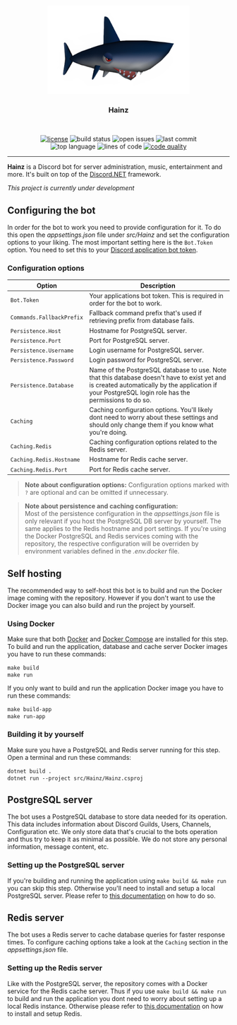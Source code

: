 <p align="center">
    <img src="./Hainz.png" alt"Hainz" height="200px">
</p>

<h3 align="center">Hainz</h3>
<br>

<p align="center">
    <a href="https://github.com/niklasstoffers/Hainz/blob/main/LICENSE"><img src="https://img.shields.io/github/license/niklasstoffers/Hainz?color=informational" alt="license"></a>
    <img src="https://img.shields.io/github/actions/workflow/status/niklasstoffers/Hainz/build.yml" alt="build status">
    <img src="https://img.shields.io/github/issues/niklasstoffers/Hainz" alt="open issues">
    <img src="https://img.shields.io/github/last-commit/niklasstoffers/Hainz" alt="last commit">
    <br>
    <img src="https://img.shields.io/github/languages/top/niklasstoffers/Hainz?color=blueviolet" alt="top language">
    <img src="https://img.shields.io/tokei/lines/github/niklasstoffers/Hainz" alt="lines of code">
    <a href="https://www.codefactor.io/repository/github/niklasstoffers/hainz"><img src="https://www.codefactor.io/repository/github/niklasstoffers/hainz/badge" alt="code quality" /></a>
    <hr>
</p>

**Hainz** is a Discord bot for server administration, music, entertainment and more. It's built on top of the [Discord.NET](https://github.com/discord-net/Discord.Net) framework. 

*This project is currently under development*

## Configuring the bot

In order for the bot to work you need to provide configuration for it. To do this open the *appsettings.json* file under *src/Hainz* and set the configuration options to your liking. The most important setting here is the `Bot.Token` option. You need to set this to your [Discord application bot token](https://discord.com/developers/applications).

### Configuration options

| Option      | Description |
| ----------- | ----------- |
| `Bot.Token` | Your applications bot token. This is required in order for the bot to work.       |
| `Commands.FallbackPrefix` | Fallback command prefix that's used if retrieving prefix from database fails. |
| `Persistence.Host`   | Hostname for PostgreSQL server.       |
| `Persistence.Port`   | Port for PostgreSQL server.        |
| `Persistence.Username`   | Login username for PostgreSQL server.        |
| `Persistence.Password`   | Login password for PostgreSQL server.        |
| `Persistence.Database`   | Name of the PostgreSQL database to use. Note that this database doesn't have to exist yet and is created automatically by the application if your PostgreSQL login role has the permissions to do so.        |
| `Caching` | Caching configuration options. You'll likely dont need to worry about these settings and should only change them if you know what you're doing. |
| `Caching.Redis` | Caching configuration options related to the Redis server. |
| `Caching.Redis.Hostname` | Hostname for Redis cache server. |
| `Caching.Redis.Port` | Port for Redis cache server. |

> **Note about configuration options:**
  Configuration options marked with `?` are optional and can be omitted if unnecessary.

> **Note about persistence and caching configuration:**  
  Most of the persistence configuration in the *appsettings.json* file is only relevant if you host the PostgreSQL DB server by yourself. The same applies to the Redis hostname and port settings. If you're using the Docker PostgreSQL and Redis services coming with the repository, the respective configuration will be overriden by environment variables defined in the *.env.docker* file.

## Self hosting

The recommended way to self-host this bot is to build and run the Docker image coming with the repository. However if you don't want to use the Docker image you can also build and run the project by yourself.

### Using Docker

Make sure that both [Docker](https://docs.docker.com/get-docker/) and [Docker Compose](https://docs.docker.com/compose/install/) are installed for this step.
To build and run the application, database and cache server Docker images you have to run these commands:

```
make build
make run
```

If you only want to build and run the application Docker image you have to run these commands:

```
make build-app
make run-app
```

### Building it by yourself

Make sure you have a PostgreSQL and Redis server running for this step. Open a terminal and run these commands:

```
dotnet build .
dotnet run --project src/Hainz/Hainz.csproj
```

## PostgreSQL server

The bot uses a PostgreSQL database to store data needed for its operation. This data includes information about Discord Guilds, Users, Channels, Configuration etc. We only store data that's crucial to the bots operation and thus try to keep it as minimal as possible. We do not store any personal information, message content, etc.

### Setting up the PostgreSQL server

If you're building and running the application using `make build && make run` you can skip this step. Otherwise you'll need to install and setup a local PostgreSQL server. Please refer to [this documentation](https://www.postgresql.org/docs/current/tutorial-install.html) on how to do so.

## Redis server

The bot uses a Redis server to cache database queries for faster response times. To configure caching options take a look at the `Caching` section in the *appsettings.json* file.

### Setting up the Redis server

Like with the PostgreSQL server, the repository comes with a Docker service for the Redis cache server. Thus if you use `make build && make run` to build and run the application you dont need to worry about setting up a local Redis instance. Otherwise please refer to [this documentation](https://redis.io/docs/getting-started/installation/) on how to install and setup Redis.